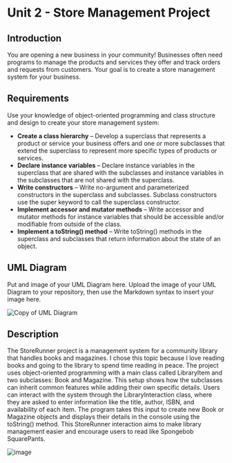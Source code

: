 # Unit 2 - Store Management Project

## Introduction

You are opening a new business in your community! Businesses often need programs to manage the products and services they offer and track orders and requests from customers. Your goal is to create a store management system for your business.

## Requirements

Use your knowledge of object-oriented programming and class structure and design to create your store management system:
- **Create a class hierarchy** – Develop a superclass that represents a product or service your business offers and one or more subclasses that extend the superclass to represent more specific types of products or services.
- **Declare instance variables** – Declare instance variables in the superclass that are shared with the subclasses and instance variables in the subclasses that are not shared with the superclass.
- **Write constructors** – Write no-argument and parameterized constructors in the superclass and subclasses. Subclass constructors use the super keyword to call the superclass constructor.
- **Implement accessor and mutator methods** – Write accessor and mutator methods for instance variables that should be accessible and/or modifiable from outside of the class.
- **Implement a toString() method** – Write toString() methods in the superclass and subclasses that return information about the state of an object.

## UML Diagram

Put and image of your UML Diagram here. Upload the image of your UML Diagram to your repository, then use the Markdown syntax to insert your image here.

![Copy of UML Diagram](https://github.com/user-attachments/assets/2d4276b4-f4d1-4967-b399-efea0ee29d71)


## Description

The StoreRunner project is a management system for a community library that handles books and magazines. I chose this topic because I love reading books and going to the library to spend time reading in peace. The project uses object-oriented programming with a main class called LibraryItem and two subclasses: Book and Magazine. This setup shows how the subclasses can inherit common features while adding their own specific details. Users can interact with the system through the LibraryInteraction class, where they are asked to enter information like the title, author, ISBN, and availability of each item. The program takes this input to create new Book or Magazine objects and displays their details in the console using the toString() method. This StoreRunner interaction aims to make library management easier and encourage users to read like Spongebob SquarePants.

![image](https://github.com/user-attachments/assets/368b7174-7b4b-4696-b718-c88a16021950)

